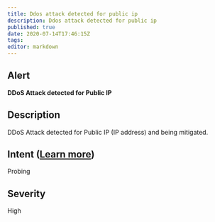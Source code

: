 ```yaml
---
title: Ddos attack detected for public ip
description: Ddos attack detected for public ip
published: true
date: 2020-07-14T17:46:15Z
tags:
editor: markdown
---
```


## Alert
**DDoS Attack detected for Public IP**

## Description
DDoS Attack detected for Public IP (IP address) and being mitigated.

## Intent ([Learn more](/public/security/alerts/intentions.md))
Probing

## Severity
High




